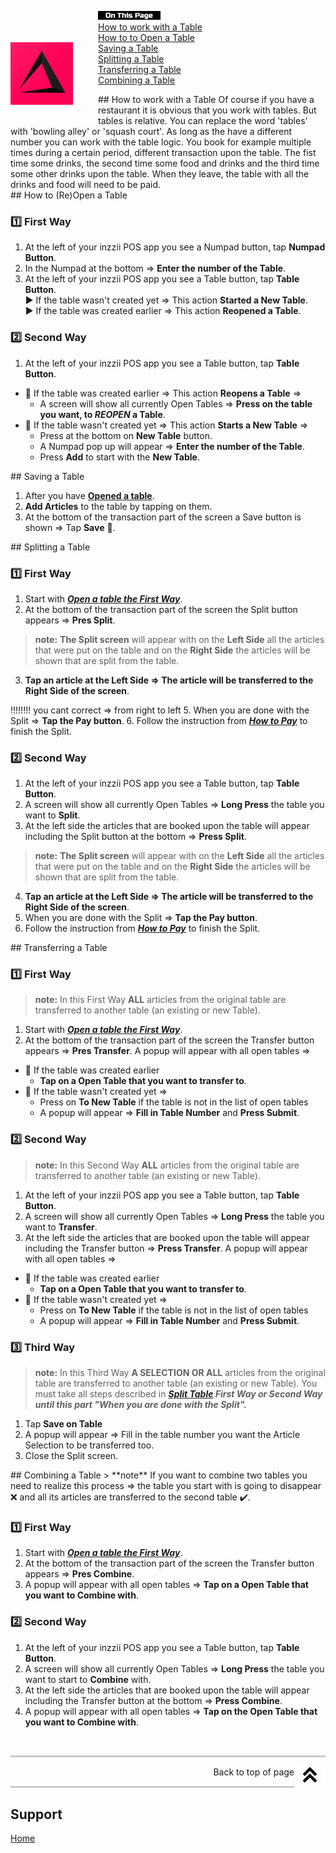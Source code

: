 <div id= "Top"></div>
<p><img src="../Assets/Pictures/play_store_512.png" alt="inzzii logo" width="100" style="float: left; margin-right: 40px; margin-top: 50px; margin-bottom: 20px"/>
<img src="../Assets/Pictures/OnTP.png" alt="index" width="100" style="float: left"/> <br>
<a href="#Work Table">How to work with a Table</a><br>
<a href="#Open Table">How to to Open a Table</a><br>
<a href="#Save Table">Saving a Table</a><br>
<a href="#Split Table">Splitting a Table</a><br>
<a href="#Transfer Table">Transferring a Table</a><br>
<a href="#Combine Table">Combining a Table</a><br>
</p>

<div id= "Work Table"></div>
## How to work with a Table
Of course if you have a restaurant it is obvious that you work with tables. But tables is relative. You can replace the word 'tables' with 'bowling alley' or 'squash court'. As long as the have a different number you can work with the table logic. You book for example multiple times during a certain period, different transaction upon the table. The fist time some drinks, the second time some food and drinks and the third time some other drinks upon the table.
When they leave, the table with all the drinks and food will need to be paid.

<div id= "Open Table"></div>
## How to (Re)Open a Table

### 1️⃣  First Way
1. At the left of your inzzii POS app you see a Numpad button, tap **Numpad Button**.
2. In the Numpad at the bottom => **Enter the number of the Table**.
3. At the left of your inzzii POS app you see a Table button, tap **Table Button**.  
▶️ If the table wasn't created yet => This action **Started a New Table**.  
▶️ If the table was created earlier => This action **Reopened a Table**.


### 2️⃣  Second Way

1. At the left of your inzzii POS app you see a Table button, tap **Table Button**.  
* 📌 If the table was created earlier => This action **Reopens a Table** =>  
  - A screen will show all currently Open Tables => **Press on the table you want, to _REOPEN_ a Table**.  
* 📌 If the table wasn't created yet => This action **Starts a New Table** =>   
  - Press at the bottom on **New Table** button.
  - A Numpad pop up will appear => **Enter the number of the Table**.
  - Press **Add** to start with the **New Table**.


<div id= "Save Table"></div>
## Saving a Table

1. After you have **<a href="#Open Table">Opened a table</a>**.
2. **Add Articles** to the table by tapping on them.
3. At the bottom of the transaction part of the screen a Save button is shown => Tap **Save** 💾.

<div id= "Split Table"></div>
## Splitting a Table

### 1️⃣  First Way
1. Start with ***<a href="#Open Table">Open a table the First Way</a>***.
2. At the bottom of the transaction part of the screen the Split button appears => **Pres Split**.
> **note:**  **The Split screen** will appear with on the **Left Side** all the articles that were put on the table and on the **Right Side** the articles will be shown that are split from the table.
3. **Tap an article at the Left Side => The article will be transferred to the Right Side of the screen**.

!!!!!!!! you cant correct => from right to left
5. When you are done with the Split => **Tap the Pay button**.
6. Follow the instruction from ***[How to Pay](../docs/Chapter18.md)*** to finish the Split.


### 2️⃣  Second Way

1. At the left of your inzzii POS app you see a Table button, tap **Table Button**.
2. A screen will show all currently Open Tables => **Long Press** the table you want to **Split**.
3. At the left side the articles that are booked upon the table will appear including the Split button at the bottom => **Press Split**.
> **note:**  **The Split screen** will appear with on the **Left Side** all the articles that were put on the table and on the **Right Side** the articles will be shown that are split from the table.
4. **Tap an article at the Left Side => The article will be transferred to the Right Side of the screen**.
5. When you are done with the Split => **Tap the Pay button**.
6. Follow the instruction from ***[How to Pay](../docs/Chapter18.md)*** to finish the Split.

<div id= "Transfer Table"></div>
## Transferring a Table

### 1️⃣  First Way 
> **note:**   In this First Way **ALL** articles from the original table are transferred to another table (an existing or new Table).

1. Start with ***<a href="#Open Table">Open a table the First Way</a>***.
2. At the bottom of the transaction part of the screen the Transfer button appears => **Pres Transfer**. A popup will appear with all open tables =>  
* 📌 If the table was created earlier  
  - **Tap on a Open Table that you want to transfer to**.  
* 📌 If the table wasn't created yet =>
  - Press on **To New Table** if the table is not in the list of open tables 
  - A popup will appear => **Fill in Table Number** and **Press Submit**. 


### 2️⃣  Second Way
> **note:**   In this Second Way **ALL** articles from the original table are transferred to another table (an existing or new Table).

1. At the left of your inzzii POS app you see a Table button, tap **Table Button**.
2. A screen will show all currently Open Tables => **Long Press** the table you want to **Transfer**.
3. At the left side the articles that are booked upon the table will appear including the Transfer button => **Press Transfer**. A popup will appear with all open tables =>
* 📌 If the table was created earlier  
  - **Tap on a Open Table that you want to transfer to**.
* 📌 If the table wasn't created yet =>
  - Press on **To New Table** if the table is not in the list of open tables 
  - A popup will appear => **Fill in Table Number** and **Press Submit**. 


### 3️⃣  Third Way
> **note:**   In this Third Way **A SELECTION OR ALL** articles from the original table are transferred to another table (an existing or new Table).
You must take all steps described in ***<a href="#Split Table">Split Table</a> First Way or Second Way until this part "When you are done with the Split".*** 
1. Tap **Save on Table**
2. A popup will appear => Fill in the table number you want the Article Selection to be transferred too.
3. Close the Split screen.


<div id= "Combine Table"></div>
## Combining a Table
> **note** If you want to combine two tables you need to realize this process => the table you start with is going to disappear ❌ and all its articles are transferred to the second table ✔️.

### 1️⃣  First Way 

1. Start with ***<a href="#Open Table">Open a table the First Way</a>***.
2. At the bottom of the transaction part of the screen the Transfer button appears => **Pres Combine**.
3. A popup will appear with all open tables => **Tap on a Open Table that you want to Combine with**.


### 2️⃣  Second Way

1. At the left of your inzzii POS app you see a Table button, tap **Table Button**.
2. A screen will show all currently Open Tables => **Long Press** the table you want to start to **Combine** with.
3. At the left side the articles that are booked upon the table will appear including the Transfer button at the bottom => **Press Combine**.
4. A popup will appear with all open tables => **Tap on the Open Table that you want to Combine with**.

<p><br></p>
<hr style="border-top: 3px solid #ccc; background: transparent;" >
<a href="#Top"><img src="../Assets/Pictures/Top.png" alt="Top" width="50" align="right" style="margin-bottom: 10px"/></a>
<p style="text-align: right;"> Back to top of page </p>
<hr style="border-top: 3px solid #ccc; background: transparent;" >

## Support
[Home](../index.md)